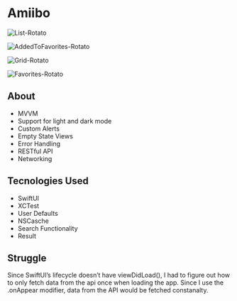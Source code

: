 # Amiibo

![List-Rotato](https://user-images.githubusercontent.com/61842505/210621638-e52c6d16-d330-4908-9a4c-7985d06099bb.png)

![AddedToFavorites-Rotato](https://user-images.githubusercontent.com/61842505/210621653-4e03bb7e-f0f2-4be6-9578-e14cd12a1b0f.png)

![Grid-Rotato](https://user-images.githubusercontent.com/61842505/210621677-d255b79f-a1b6-4a5b-b7a8-a97d80e1761d.png)

![Favorites-Rotato](https://user-images.githubusercontent.com/61842505/210621702-b5268ff8-c98f-4b06-805f-46a8fed090cf.png)

## About
- MVVM
- Support for light and dark mode
- Custom Alerts
- Empty State Views
- Error Handling
- RESTful API
- Networking

## Tecnologies Used
- SwiftUI
- XCTest
- User Defaults
- NSCasche
- Search Functionality 
- Result

## Struggle
Since SwiftUI’s lifecycle doesn’t have viewDidLoad(), I had to figure out how to only fetch data from the api once when loading the app. Since I use the .onAppear modifier, data from the API would be fetched constanalty. 
